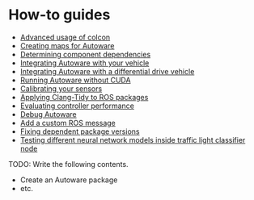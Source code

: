 # How-to guides

- [Advanced usage of colcon](advanced-usage-of-colcon.md)
- [Creating maps for Autoware](creating-maps-for-autoware/index.md)
- [Determining component dependencies](determining-component-dependencies.md)
- [Integrating Autoware with your vehicle](integrating-autoware-with-your-vehicle.md)
- [Integrating Autoware with a differential drive vehicle](integrating-autoware-with-a-diff-drive-vehicle.md)
- [Running Autoware without CUDA](running-autoware-without-cuda.md)
- [Calibrating your sensors](calibrating-your-sensors.md)
- [Applying Clang-Tidy to ROS packages](applying-clang-tidy-to-ros-packages.md)
- [Evaluating controller performance](evaluating-controller-performance.md)
- [Debug Autoware](debug-autoware.md)
- [Add a custom ROS message](add-a-custom-ros-message.md)
- [Fixing dependent package versions](fixing-dependent-package-versions.md)
- [Testing different neural network models inside traffic light classifier node](traffic-light-classifier-node-different-model-testing.md)

TODO: Write the following contents.

- Create an Autoware package
- etc.

